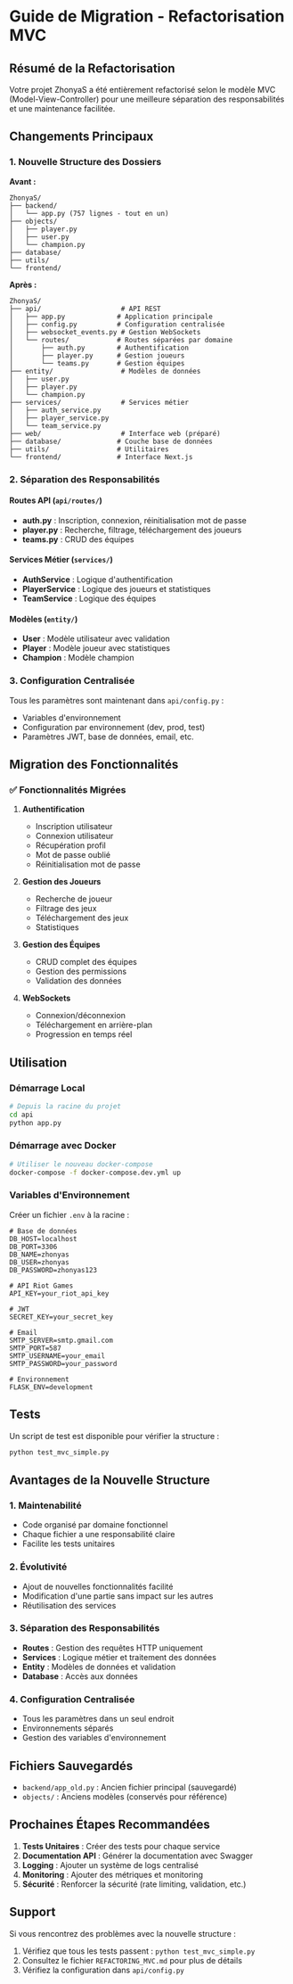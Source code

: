 # Guide de Migration - Refactorisation MVC

## Résumé de la Refactorisation

Votre projet ZhonyaS a été entièrement refactorisé selon le modèle MVC (Model-View-Controller) pour une meilleure séparation des responsabilités et une maintenance facilitée.

## Changements Principaux

### 1. Nouvelle Structure des Dossiers

**Avant :**
```
ZhonyaS/
├── backend/
│   └── app.py (757 lignes - tout en un)
├── objects/
│   ├── player.py
│   ├── user.py
│   └── champion.py
├── database/
├── utils/
└── frontend/
```

**Après :**
```
ZhonyaS/
├── api/                    # API REST
│   ├── app.py             # Application principale
│   ├── config.py          # Configuration centralisée
│   ├── websocket_events.py # Gestion WebSockets
│   └── routes/            # Routes séparées par domaine
│       ├── auth.py        # Authentification
│       ├── player.py      # Gestion joueurs
│       └── teams.py       # Gestion équipes
├── entity/                 # Modèles de données
│   ├── user.py
│   ├── player.py
│   └── champion.py
├── services/               # Services métier
│   ├── auth_service.py
│   ├── player_service.py
│   └── team_service.py
├── web/                    # Interface web (préparé)
├── database/              # Couche base de données
├── utils/                 # Utilitaires
└── frontend/              # Interface Next.js
```

### 2. Séparation des Responsabilités

#### Routes API (`api/routes/`)
- **auth.py** : Inscription, connexion, réinitialisation mot de passe
- **player.py** : Recherche, filtrage, téléchargement des joueurs
- **teams.py** : CRUD des équipes

#### Services Métier (`services/`)
- **AuthService** : Logique d'authentification
- **PlayerService** : Logique des joueurs et statistiques
- **TeamService** : Logique des équipes

#### Modèles (`entity/`)
- **User** : Modèle utilisateur avec validation
- **Player** : Modèle joueur avec statistiques
- **Champion** : Modèle champion

### 3. Configuration Centralisée

Tous les paramètres sont maintenant dans `api/config.py` :
- Variables d'environnement
- Configuration par environnement (dev, prod, test)
- Paramètres JWT, base de données, email, etc.

## Migration des Fonctionnalités

### ✅ Fonctionnalités Migrées

1. **Authentification**
   - Inscription utilisateur
   - Connexion utilisateur
   - Récupération profil
   - Mot de passe oublié
   - Réinitialisation mot de passe

2. **Gestion des Joueurs**
   - Recherche de joueur
   - Filtrage des jeux
   - Téléchargement des jeux
   - Statistiques

3. **Gestion des Équipes**
   - CRUD complet des équipes
   - Gestion des permissions
   - Validation des données

4. **WebSockets**
   - Connexion/déconnexion
   - Téléchargement en arrière-plan
   - Progression en temps réel

## Utilisation

### Démarrage Local

```bash
# Depuis la racine du projet
cd api
python app.py
```

### Démarrage avec Docker

```bash
# Utiliser le nouveau docker-compose
docker-compose -f docker-compose.dev.yml up
```

### Variables d'Environnement

Créer un fichier `.env` à la racine :
```env
# Base de données
DB_HOST=localhost
DB_PORT=3306
DB_NAME=zhonyas
DB_USER=zhonyas
DB_PASSWORD=zhonyas123

# API Riot Games
API_KEY=your_riot_api_key

# JWT
SECRET_KEY=your_secret_key

# Email
SMTP_SERVER=smtp.gmail.com
SMTP_PORT=587
SMTP_USERNAME=your_email
SMTP_PASSWORD=your_password

# Environnement
FLASK_ENV=development
```

## Tests

Un script de test est disponible pour vérifier la structure :

```bash
python test_mvc_simple.py
```

## Avantages de la Nouvelle Structure

### 1. Maintenabilité
- Code organisé par domaine fonctionnel
- Chaque fichier a une responsabilité claire
- Facilite les tests unitaires

### 2. Évolutivité
- Ajout de nouvelles fonctionnalités facilité
- Modification d'une partie sans impact sur les autres
- Réutilisation des services

### 3. Séparation des Responsabilités
- **Routes** : Gestion des requêtes HTTP uniquement
- **Services** : Logique métier et traitement des données
- **Entity** : Modèles de données et validation
- **Database** : Accès aux données

### 4. Configuration Centralisée
- Tous les paramètres dans un seul endroit
- Environnements séparés
- Gestion des variables d'environnement

## Fichiers Sauvegardés

- `backend/app_old.py` : Ancien fichier principal (sauvegardé)
- `objects/` : Anciens modèles (conservés pour référence)

## Prochaines Étapes Recommandées

1. **Tests Unitaires** : Créer des tests pour chaque service
2. **Documentation API** : Générer la documentation avec Swagger
3. **Logging** : Ajouter un système de logs centralisé
4. **Monitoring** : Ajouter des métriques et monitoring
5. **Sécurité** : Renforcer la sécurité (rate limiting, validation, etc.)

## Support

Si vous rencontrez des problèmes avec la nouvelle structure :
1. Vérifiez que tous les tests passent : `python test_mvc_simple.py`
2. Consultez le fichier `REFACTORING_MVC.md` pour plus de détails
3. Vérifiez la configuration dans `api/config.py`

